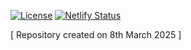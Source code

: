 [![License](https://img.shields.io/badge/License-Apache%202.0-blue.svg)](https://opensource.org/licenses/Apache-2.0) [![Netlify Status](https://api.netlify.com/api/v1/badges/dbd96ae6-bea1-4c8a-b1e0-038cb36a1d9f/deploy-status)](https://app.netlify.com/projects/ouits-schedule/deploys)

[ Repository created on 8th March 2025 ]
